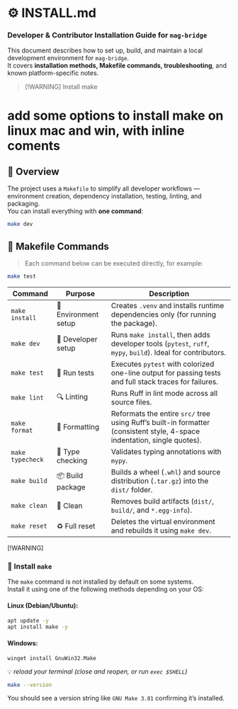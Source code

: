 # ⚙️ INSTALL.md  
### Developer & Contributor Installation Guide for `mag-bridge`

This document describes how to set up, build, and maintain a local development environment for `mag-bridge`.  
It covers **installation methods, Makefile commands, troubleshooting**, and known platform-specific notes.

> [!WARNING] Install make 
# add some options to install make on linux mac and win, with inline coments


## 🧭 Overview

The project uses a `Makefile` to simplify all developer workflows — environment creation, dependency installation, testing, linting, and packaging.  
You can install everything with **one command**:

```bash
make dev
```
## 🧩 Makefile Commands
> Each command below can be executed directly, for example:
```bash
make test
```

| Command | Purpose | Description |
|----------|----------|-------------|
| `make install` | 🧱 Environment setup | Creates `.venv` and installs runtime dependencies only (for running the package). |
| `make dev` | 🧰 Developer setup | Runs `make install`, then adds developer tools (`pytest`, `ruff`, `mypy`, `build`). Ideal for contributors. |
| `make test` | 🧪 Run tests | Executes `pytest` with colorized one-line output for passing tests and full stack traces for failures. |
| `make lint` | 🔍 Linting | Runs Ruff in lint mode across all source files. |
| `make format` | 🧹 Formatting | Reformats the entire `src/` tree using Ruff’s built-in formatter (consistent style, 4-space indentation, single quotes). |
| `make typecheck` | 🔎 Type checking | Validates typing annotations with `mypy`. |
| `make build` | 📦 Build package | Builds a wheel (`.whl`) and source distribution (`.tar.gz`) into the `dist/` folder. |
| `make clean` | 🧽 Clean | Removes build artifacts (`dist/`, `build/`, and `*.egg-info`). |
| `make reset` | ♻️ Full reset | Deletes the virtual environment and rebuilds it using `make dev`. |


[!WARNING]  
### 🧩 Install `make` 
The `make` command is not installed by default on some systems.  
Install it using one of the following methods depending on your OS:
#### **Linux (Debian/Ubuntu):**
```bash
apt update -y
apt install make -y
```
#### **Windows:**
```
winget install GnuWin32.Make
```
💡 *reload your terminal (close and reopen, or run `exec $SHELL`)*
```bash
make --version
```
You should see a version string like `GNU Make 3.81` confirming it’s installed.
